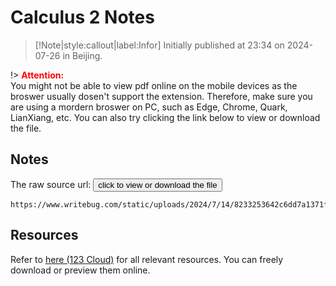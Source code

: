 # Calculus 2 Notes

> [!Note|style:callout|label:Infor]
Initially published at 23:34 on 2024-07-26 in Beijing.


!> **<span style='color:red'>Attention:</span>**<br>
You might not be able to view pdf online on the mobile devices as the broswer usually dosen't support the extension. Therefore, make sure you are using a mordern broswer on PC, such as Edge, Chrome, Quark, LianXiang, etc. You can also try clicking the link below to view or download
the file.

<!-- ## Frequently-used Conclusions

### Definite Integral

1. $$\int_{0}^{+\infty} \frac{\sin x}{x}\ \mathrm{d}x = \frac{\pi}{2}$$


### Indefinite Integral

1.  $$\int e^{ax}\sin bx\ \mathrm{d}x= \frac{1}{a^2+b^2} \begin{vmatrix}(e^{ax})' & e^{ax}\\(\sin bx)'&\sin bx\end{vmatrix}+C $$
2.  $$\int e^{ax}\cos bx\ \mathrm{d}x= \frac{1}{a^2+b^2} \begin{vmatrix}(e^{ax})' & e^{ax}\\(\cos bx)'&\cos bx\end{vmatrix}+C $$
 -->

## Notes

The raw source url: <button onclick="window.open('https://www.writebug.com/static/uploads/2024/7/14/8233253642c6dd7a1371fad9e69e538a.pdf')" type="button">click to view or download the file</button>

```pdf
https://www.writebug.com/static/uploads/2024/7/14/8233253642c6dd7a1371fad9e69e538a.pdf
```

## Resources

Refer to [here (123 Cloud)](https://www.123865.com/s/0y0pTd-fFKj3) for all relevant resources. You can freely download or preview them online. 



